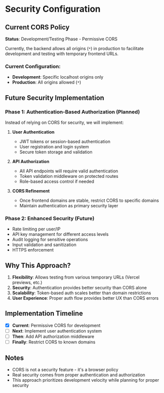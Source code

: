 # Security Configuration

## Current CORS Policy

**Status**: Development/Testing Phase - Permissive CORS

Currently, the backend allows all origins (`*`) in production to facilitate development and testing with temporary frontend URLs.

### Current Configuration:

- **Development**: Specific localhost origins only
- **Production**: All origins allowed (`*`)

## Future Security Implementation

### Phase 1: Authentication-Based Authorization (Planned)

Instead of relying on CORS for security, we will implement:

1. **User Authentication**

   - JWT tokens or session-based authentication
   - User registration and login system
   - Secure token storage and validation

2. **API Authorization**

   - All API endpoints will require valid authentication
   - Token validation middleware on protected routes
   - Role-based access control if needed

3. **CORS Refinement**
   - Once frontend domains are stable, restrict CORS to specific domains
   - Maintain authentication as primary security layer

### Phase 2: Enhanced Security (Future)

- Rate limiting per user/IP
- API key management for different access levels
- Audit logging for sensitive operations
- Input validation and sanitization
- HTTPS enforcement

## Why This Approach?

1. **Flexibility**: Allows testing from various temporary URLs (Vercel previews, etc.)
2. **Security**: Authentication provides better security than CORS alone
3. **Scalability**: Token-based auth scales better than domain restrictions
4. **User Experience**: Proper auth flow provides better UX than CORS errors

## Implementation Timeline

- [x] **Current**: Permissive CORS for development
- [ ] **Next**: Implement user authentication system
- [ ] **Then**: Add API authorization middleware
- [ ] **Finally**: Restrict CORS to known domains

## Notes

- CORS is not a security feature - it's a browser policy
- Real security comes from proper authentication and authorization
- This approach prioritizes development velocity while planning for proper security
